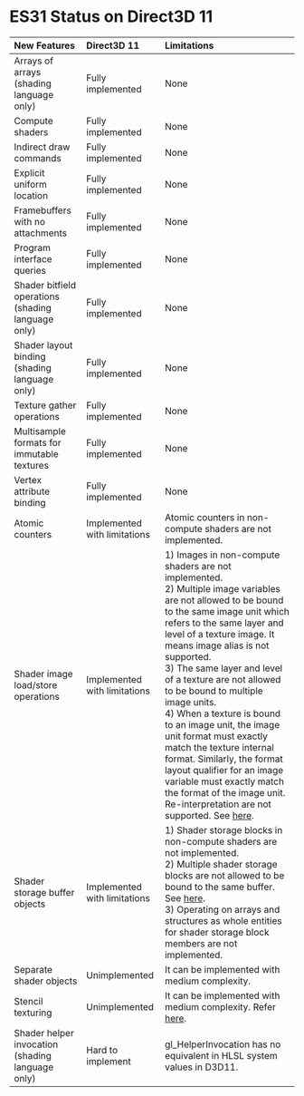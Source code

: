 # ES31 Status on Direct3D 11

|    New Features                                    | Direct3D 11                  | Limitations |
|:---------------------------------------------------|:-----------------------------|:------------|
| Arrays of arrays (shading language only)           | Fully implemented            | None        |
| Compute shaders                                    | Fully implemented            | None        |
| Indirect draw commands                             | Fully implemented            | None        |
| Explicit uniform location                          | Fully implemented            | None        |
| Framebuffers with no attachments                   | Fully implemented            | None        |
| Program interface queries                          | Fully implemented            | None        |
| Shader bitfield operations (shading language only) | Fully implemented            | None        |
| Shader layout binding (shading language only)      | Fully implemented            | None        |
| Texture gather operations                          | Fully implemented            | None        |
| Multisample formats for immutable textures         | Fully implemented            | None        |
| Vertex attribute binding                           | Fully implemented            | None        |
| Atomic counters                                    | Implemented with limitations | Atomic counters in non-compute shaders are not implemented. |
| Shader image load/store operations                 | Implemented with limitations | 1) Images in non-compute shaders are not implemented. <br> 2) Multiple image variables are not allowed to be bound to the same image unit which refers to the same layer and level of a texture image. It means image alias is not supported. <br> 3) The same layer and level of a texture are not allowed to be bound to multiple image units. <br> 4) When a texture is bound to an image unit, the image unit format must exactly match the texture internal format. Similarly, the format layout qualifier for an image variable must exactly match the format of the image unit. Re-interpretation are not supported. See [here](http://anglebug.com/3038). |
| Shader storage buffer objects                      | Implemented with limitations | 1) Shader storage blocks in non-compute shaders are not implemented. <br> 2) Multiple shader storage blocks are not allowed to be bound to the same buffer. See [here](http://anglebug.com/3032). <br> 3) Operating on arrays and structures as whole entities for shader storage block members are not implemented. |
| Separate shader objects                            | Unimplemented                | It can be implemented with medium complexity. |
| Stencil texturing                                  | Unimplemented                | It can be implemented with medium complexity.  Refer [here](https://stackoverflow.com/questions/34601325/directx11-read-stencil-bit-from-compute-shader). |
| Shader helper invocation (shading language only)   | Hard to implement            | gl_HelperInvocation has no equivalent in HLSL system values in D3D11. |
